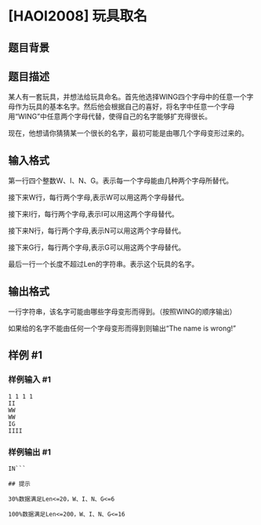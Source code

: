 # [HAOI2008] 玩具取名

## 题目背景



## 题目描述

某人有一套玩具，并想法给玩具命名。首先他选择WING四个字母中的任意一个字母作为玩具的基本名字。然后他会根据自己的喜好，将名字中任意一个字母用“WING”中任意两个字母代替，使得自己的名字能够扩充得很长。

现在，他想请你猜猜某一个很长的名字，最初可能是由哪几个字母变形过来的。

## 输入格式

第一行四个整数W、I、N、G。表示每一个字母能由几种两个字母所替代。

接下来W行，每行两个字母,表示W可以用这两个字母替代。

接下来I行，每行两个字母,表示I可以用这两个字母替代。

接下来N行，每行两个字母,表示N可以用这两个字母替代。

接下来G行，每行两个字母,表示G可以用这两个字母替代。

最后一行一个长度不超过Len的字符串。表示这个玩具的名字。

## 输出格式

一行字符串，该名字可能由哪些字母变形而得到。（按照WING的顺序输出）

如果给的名字不能由任何一个字母变形而得到则输出“The name is wrong!”

## 样例 #1

### 样例输入 #1
```
1 1 1 1
II
WW
WW
IG
IIII
```

### 样例输出 #1

```
IN```

## 提示

30%数据满足Len<=20，W、I、N、G<=6

100%数据满足Len<=200，W、I、N、G<=16
